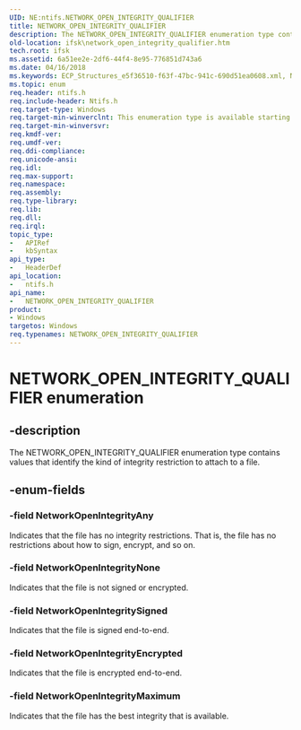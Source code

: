 ```yaml
---
UID: NE:ntifs.NETWORK_OPEN_INTEGRITY_QUALIFIER
title: NETWORK_OPEN_INTEGRITY_QUALIFIER
description: The NETWORK_OPEN_INTEGRITY_QUALIFIER enumeration type contains values that identify the kind of integrity restriction to attach to a file.
old-location: ifsk\network_open_integrity_qualifier.htm
tech.root: ifsk
ms.assetid: 6a51ee2e-2df6-44f4-8e95-776851d743a6
ms.date: 04/16/2018
ms.keywords: ECP_Structures_e5f36510-f63f-47bc-941c-690d51ea0608.xml, NETWORK_OPEN_INTEGRITY_QUALIFIER, NETWORK_OPEN_INTEGRITY_QUALIFIER enumeration [Installable File System Drivers], NetworkOpenIntegrityAny, NetworkOpenIntegrityEncrypted, NetworkOpenIntegrityMaximum, NetworkOpenIntegrityNone, NetworkOpenIntegritySigned, ifsk.network_open_integrity_qualifier, ntifs/NETWORK_OPEN_INTEGRITY_QUALIFIER, ntifs/NetworkOpenIntegrityAny, ntifs/NetworkOpenIntegrityEncrypted, ntifs/NetworkOpenIntegrityMaximum, ntifs/NetworkOpenIntegrityNone, ntifs/NetworkOpenIntegritySigned
ms.topic: enum
req.header: ntifs.h
req.include-header: Ntifs.h
req.target-type: Windows
req.target-min-winverclnt: This enumeration type is available starting with Windows Vista.
req.target-min-winversvr: 
req.kmdf-ver: 
req.umdf-ver: 
req.ddi-compliance: 
req.unicode-ansi: 
req.idl: 
req.max-support: 
req.namespace: 
req.assembly: 
req.type-library: 
req.lib: 
req.dll: 
req.irql: 
topic_type:
-	APIRef
-	kbSyntax
api_type:
-	HeaderDef
api_location:
-	ntifs.h
api_name:
-	NETWORK_OPEN_INTEGRITY_QUALIFIER
product:
- Windows
targetos: Windows
req.typenames: NETWORK_OPEN_INTEGRITY_QUALIFIER
---
```


# NETWORK_OPEN_INTEGRITY_QUALIFIER enumeration


## -description


The NETWORK_OPEN_INTEGRITY_QUALIFIER enumeration type contains values that identify the kind of integrity restriction to attach to a file.


## -enum-fields




### -field NetworkOpenIntegrityAny

Indicates that the file has no integrity restrictions. That is, the file has no restrictions about how to sign, encrypt, and so on. 


### -field NetworkOpenIntegrityNone

Indicates that the file is not signed or encrypted. 


### -field NetworkOpenIntegritySigned

Indicates that the file is signed end-to-end. 


### -field NetworkOpenIntegrityEncrypted

Indicates that the file is encrypted end-to-end. 


### -field NetworkOpenIntegrityMaximum

Indicates that the file has the best integrity that is available. 


